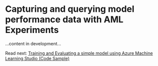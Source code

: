 # Capturing and querying model performance data with AML Experiments

...content in development...

Read next: [Training and Evaluating a simple model using Azure Machine Learning Studio (Code Sample)](../../training-evaluating-model-with-aml-studio/README.md)